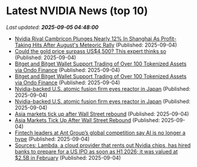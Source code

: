 # Latest NVIDIA News (top 10)
_Last updated: **2025-09-05 04:48:00**_

- [Nvidia Rival Cambricon Plunges Nearly 12% In Shanghai As Profit-Taking Hits After August's Meteoric Rally](https://biztoc.com/x/2805ed8544a97239) (Published: 2025-09-04)
- [Could the gold price surpass US$4,500? This expert thinks so](https://www.fool.com.au/2025/09/04/could-the-gold-price-surpass-us4500-this-expert-thinks-so/) (Published: 2025-09-04)
- [Bitget and Bitget Wallet Support Trading of Over 100 Tokenized Assets via Ondo Finance](https://financialpost.com/globe-newswire/bitget-and-bitget-wallet-support-trading-of-over-100-tokenized-assets-via-ondo-finance) (Published: 2025-09-04)
- [Bitget and Bitget Wallet Support Trading of Over 100 Tokenized Assets via Ondo Finance](https://www.globenewswire.com/news-release/2025/09/04/3144167/0/en/Bitget-and-Bitget-Wallet-Support-Trading-of-Over-100-Tokenized-Assets-via-Ondo-Finance.html) (Published: 2025-09-04)
- [Nvidia-backed U.S. atomic fusion firm eyes reactor in Japan](https://biztoc.com/x/4860cb2f5506c7bd) (Published: 2025-09-04)
- [Nvidia-backed U.S. atomic fusion firm eyes reactor in Japan](https://www.japantimes.co.jp/business/2025/09/04/companies/us-nuclear-fusion-firm-eyes-japan-reactor/) (Published: 2025-09-04)
- [Asia markets tick up after Wall Street rebound](https://www.digitaljournal.com/world/asia-markets-tick-up-after-wall-street-rebound/article) (Published: 2025-09-04)
- [Asia Markets Tick Up After Wall Street Rebound](https://www.ibtimes.com/asia-markets-tick-after-wall-street-rebound-3782457) (Published: 2025-09-04)
- [Fintech leaders at Ant Group’s global competition say AI is no longer a hype](http://technode.com/2025/09/04/fintech-leaders-at-ant-groups-global-competition-say-ai-is-no-longer-a-hype/) (Published: 2025-09-04)
- [Sources: Lambda, a cloud provider that rents out Nvidia chips, has hired banks to prepare for a US IPO as soon as H1 2026; it was valued at $2.5B in February](https://biztoc.com/x/d0d295f1d43c302f) (Published: 2025-09-04)
